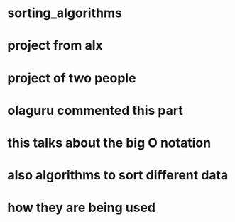 # sorting_algorithms
# project from alx
# project of two people


# olaguru commented this part
# this talks about the big O notation
# also  algorithms to sort different data
# how they are being used
